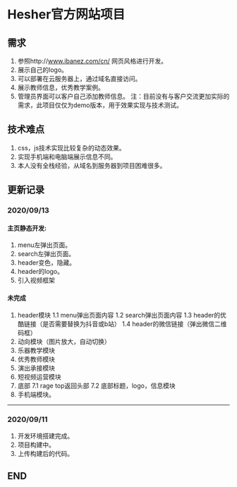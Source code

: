 # Hesher官方网站项目

## 需求
1. 参照http://www.ibanez.com/cn/ 网页风格进行开发。
2. 展示自己的logo。
3. 可以部署在云服务器上，通过域名直接访问。
4. 展示教师信息，优秀教学案例。
5. 管理员界面可以客户自己添加教师信息。
   注：目前没有与客户交流更加实际的需求，此项目仅仅为demo版本，用于效果实现与技术测试。

## 技术难点
1. css，js技术实现比较复杂的动态效果。
2. 实现手机端和电脑端展示信息不同。
3. 本人没有全栈经验，从域名到服务器到项目困难很多。

## 更新记录

### 2020/09/13
#### 主页静态开发:
1. menu左弹出页面。
2. search左弹出页面。
3. header变色，隐藏。
4. header的logo。
5. 引入视频框架

#### 未完成
1. header模块
1.1 menu弹出页面内容
1.2 search弹出页面内容
1.3 header的优酷链接（是否需要替换为抖音或b站）
1.4 header的微信链接（弹出微信二维码框）
2. 动向模块（图片放大，自动切换）
3. 乐器教学模块
4. 优秀教师模块
5. 演出承接模块
6. 短视频运营模块
7. 底部
7.1 rage top返回头部
7.2 底部标题，logo，信息模块
8. 手机端模块。
------------
### 2020/09/11
  1. 开发环境搭建完成。
  2. 项目构建中。
  3. 上传构建后的代码。

## END
